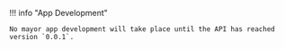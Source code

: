 !!! info "App Development"

    No mayor app development will take place until the API has reached version `0.0.1`.